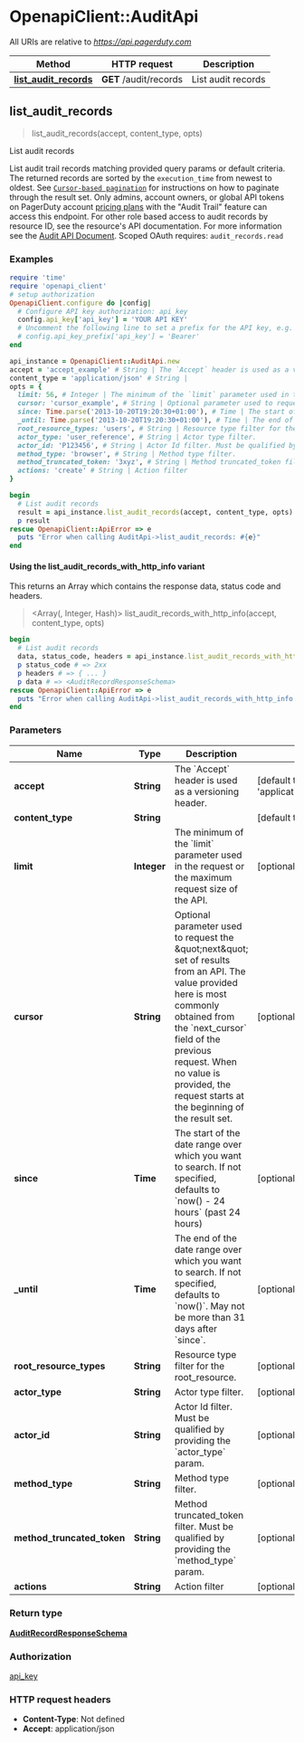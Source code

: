 # OpenapiClient::AuditApi

All URIs are relative to *https://api.pagerduty.com*

| Method | HTTP request | Description |
| ------ | ------------ | ----------- |
| [**list_audit_records**](AuditApi.md#list_audit_records) | **GET** /audit/records | List audit records |


## list_audit_records

> <AuditRecordResponseSchema> list_audit_records(accept, content_type, opts)

List audit records

List audit trail records matching provided query params or default criteria.  The returned records are sorted by the `execution_time` from newest to oldest.  See [`Cursor-based pagination`](https://developer.pagerduty.com/docs/rest-api-v2/pagination/) for instructions on how to paginate through the result set.  Only admins, account owners, or global API tokens on PagerDuty account [pricing plans](https://www.pagerduty.com/pricing) with the \"Audit Trail\" feature can access this endpoint.  For other role based access to audit records by resource ID, see the resource's API documentation.  For more information see the [Audit API Document](https://developer.pagerduty.com/docs/rest-api-v2/audit-records-api/).  Scoped OAuth requires: `audit_records.read` 

### Examples

```ruby
require 'time'
require 'openapi_client'
# setup authorization
OpenapiClient.configure do |config|
  # Configure API key authorization: api_key
  config.api_key['api_key'] = 'YOUR API KEY'
  # Uncomment the following line to set a prefix for the API key, e.g. 'Bearer' (defaults to nil)
  # config.api_key_prefix['api_key'] = 'Bearer'
end

api_instance = OpenapiClient::AuditApi.new
accept = 'accept_example' # String | The `Accept` header is used as a versioning header.
content_type = 'application/json' # String | 
opts = {
  limit: 56, # Integer | The minimum of the `limit` parameter used in the request or the maximum request size of the API.
  cursor: 'cursor_example', # String | Optional parameter used to request the \"next\" set of results from an API.  The value provided here is most commonly obtained from the `next_cursor` field of the previous request.  When no value is provided, the request starts at the beginning of the result set. 
  since: Time.parse('2013-10-20T19:20:30+01:00'), # Time | The start of the date range over which you want to search. If not specified, defaults to `now() - 24 hours` (past 24 hours)
  _until: Time.parse('2013-10-20T19:20:30+01:00'), # Time | The end of the date range over which you want to search. If not specified, defaults to `now()`. May not be more than 31 days after `since`.
  root_resource_types: 'users', # String | Resource type filter for the root_resource.
  actor_type: 'user_reference', # String | Actor type filter.
  actor_id: 'P123456', # String | Actor Id filter. Must be qualified by providing the `actor_type` param.
  method_type: 'browser', # String | Method type filter.
  method_truncated_token: '3xyz', # String | Method truncated_token filter. Must be qualified by providing the `method_type` param.
  actions: 'create' # String | Action filter
}

begin
  # List audit records
  result = api_instance.list_audit_records(accept, content_type, opts)
  p result
rescue OpenapiClient::ApiError => e
  puts "Error when calling AuditApi->list_audit_records: #{e}"
end
```

#### Using the list_audit_records_with_http_info variant

This returns an Array which contains the response data, status code and headers.

> <Array(<AuditRecordResponseSchema>, Integer, Hash)> list_audit_records_with_http_info(accept, content_type, opts)

```ruby
begin
  # List audit records
  data, status_code, headers = api_instance.list_audit_records_with_http_info(accept, content_type, opts)
  p status_code # => 2xx
  p headers # => { ... }
  p data # => <AuditRecordResponseSchema>
rescue OpenapiClient::ApiError => e
  puts "Error when calling AuditApi->list_audit_records_with_http_info: #{e}"
end
```

### Parameters

| Name | Type | Description | Notes |
| ---- | ---- | ----------- | ----- |
| **accept** | **String** | The &#x60;Accept&#x60; header is used as a versioning header. | [default to &#39;application/vnd.pagerduty+json;version&#x3D;2&#39;] |
| **content_type** | **String** |  | [default to &#39;application/json&#39;] |
| **limit** | **Integer** | The minimum of the &#x60;limit&#x60; parameter used in the request or the maximum request size of the API. | [optional] |
| **cursor** | **String** | Optional parameter used to request the \&quot;next\&quot; set of results from an API.  The value provided here is most commonly obtained from the &#x60;next_cursor&#x60; field of the previous request.  When no value is provided, the request starts at the beginning of the result set.  | [optional] |
| **since** | **Time** | The start of the date range over which you want to search. If not specified, defaults to &#x60;now() - 24 hours&#x60; (past 24 hours) | [optional] |
| **_until** | **Time** | The end of the date range over which you want to search. If not specified, defaults to &#x60;now()&#x60;. May not be more than 31 days after &#x60;since&#x60;. | [optional] |
| **root_resource_types** | **String** | Resource type filter for the root_resource. | [optional] |
| **actor_type** | **String** | Actor type filter. | [optional] |
| **actor_id** | **String** | Actor Id filter. Must be qualified by providing the &#x60;actor_type&#x60; param. | [optional] |
| **method_type** | **String** | Method type filter. | [optional] |
| **method_truncated_token** | **String** | Method truncated_token filter. Must be qualified by providing the &#x60;method_type&#x60; param. | [optional] |
| **actions** | **String** | Action filter | [optional] |

### Return type

[**AuditRecordResponseSchema**](AuditRecordResponseSchema.md)

### Authorization

[api_key](../README.md#api_key)

### HTTP request headers

- **Content-Type**: Not defined
- **Accept**: application/json

